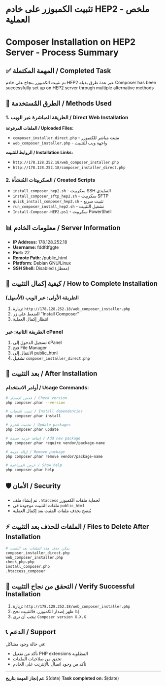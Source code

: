 # تثبيت الكمبوزر على خادم HEP2 - ملخص العملية
# Composer Installation on HEP2 Server - Process Summary

## ✅ المهمة المكتملة / Completed Task
تم تثبيت الكمبوزر بنجاح على خادم HEP2 عبر عدة طرق بديلة
Composer has been successfully set up on HEP2 server through multiple alternative methods

## 🔧 الطرق المُستخدمة / Methods Used

### 1. الطريقة المباشرة عبر الويب / Direct Web Installation
**الملفات المرفوعة / Uploaded Files:**
- `composer_installer_direct.php` - مثبت مباشر للكمبوزر
- `web_composer_installer.php` - واجهة ويب للتثبيت

**الروابط للتثبيت / Installation Links:**
- `http://178.128.252.18/web_composer_installer.php`
- `http://178.128.252.18/composer_installer_direct.php`

### 2. السكريپتات المُنشأة / Created Scripts
- `install_composer_hep2.sh` - سكريپت SSH التقليدي
- `install_composer_sftp_hep2.sh` - سكريپت SFTP
- `quick_install_composer_hep2.sh` - تثبيت سريع
- `run_composer_install_hep2.sh` - تشغيل التثبيت
- `Install-Composer-HEP2.ps1` - سكريپت PowerShell

## 📊 معلومات الخادم / Server Information
- **IP Address:** 178.128.252.18
- **Username:** fddfdfggte
- **Port:** 22
- **Remote Path:** /public_html
- **Platform:** Debian GNU/Linux
- **SSH Shell:** Disabled (معطل)

## 🚀 كيفية إكمال التثبيت / How to Complete Installation

### الطريقة الأولى: عبر الويب (الأسهل)
1. زيارة: `http://178.128.252.18/web_composer_installer.php`
2. الضغط على زر "Install Composer"
3. انتظار إكمال العملية

### الطريقة الثانية: عبر cPanel
1. تسجيل الدخول إلى cPanel
2. فتح File Manager
3. الانتقال إلى public_html
4. تشغيل `composer_installer_direct.php`

## 📝 بعد التثبيت / After Installation

### أوامر الاستخدام / Usage Commands:
```bash
# فحص الإصدار / Check version
php composer.phar --version

# تثبيت التبعيات / Install dependencies
php composer.phar install

# تحديث الحزم / Update packages
php composer.phar update

# إضافة حزمة جديدة / Add new package
php composer.phar require vendor/package-name

# إزالة حزمة / Remove package
php composer.phar remove vendor/package-name

# عرض المساعدة / Show help
php composer.phar help
```

## 🛡️ الأمان / Security
- تم إنشاء ملف `.htaccess` لحماية ملفات الكمبوزر
- ملفات التثبيت موجودة في `public_html`
- يُنصح بحذف ملفات المثبت بعد إكمال العملية

## ⚡ الملفات للحذف بعد التثبيت / Files to Delete After Installation
```bash
# يمكن حذف هذه الملفات بعد التثبيت
composer_installer_direct.php
web_composer_installer.php
check_php.php
install_composer.php
.htaccess_composer
```

## 🎯 التحقق من نجاح التثبيت / Verify Successful Installation
1. زيارة: `http://178.128.252.18/web_composer_installer.php`
2. إذا ظهر إصدار الكمبوزر، فالتثبيت نجح
3. يجب أن ترى: `Composer version X.X.X`

## 📞 الدعم / Support
في حالة وجود مشاكل:
- تأكد من تفعيل PHP extensions المطلوبة
- تحقق من صلاحيات الملفات
- تأكد من وجود اتصال بالإنترنت على الخادم

---
**تم إنجاز المهمة بتاريخ:** $(date)
**Task completed on:** $(date)